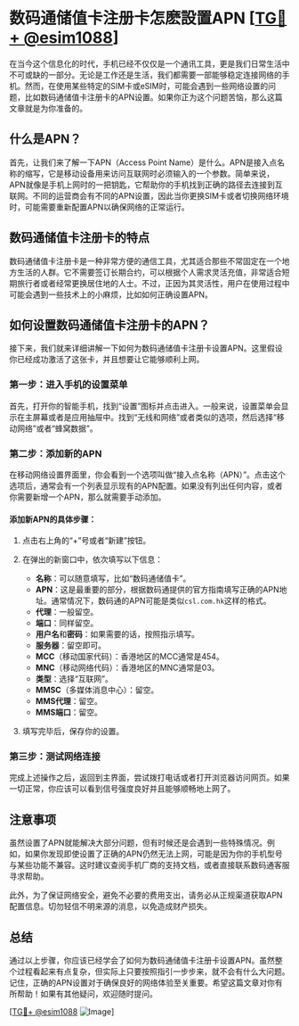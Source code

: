 # 数码通储值卡注册卡怎麽設置APN [[TG💪+ @esim1088](https://t.me/s/esim1088)]

在当今这个信息化的时代，手机已经不仅仅是一个通讯工具，更是我们日常生活中不可或缺的一部分。无论是工作还是生活，我们都需要一部能够稳定连接网络的手机。然而，在使用某些特定的SIM卡或eSIM时，可能会遇到一些网络设置的问题，比如数码通储值卡注册卡的APN设置。如果你正为这个问题苦恼，那么这篇文章就是为你准备的。

## 什么是APN？

首先，让我们来了解一下APN（Access Point Name）是什么。APN是接入点名称的缩写，它是移动设备用来访问互联网时必须输入的一个参数。简单来说，APN就像是手机上网时的一把钥匙，它帮助你的手机找到正确的路径去连接到互联网。不同的运营商会有不同的APN设置，因此当你更换SIM卡或者切换网络环境时，可能需要重新配置APN以确保网络的正常运行。

## 数码通储值卡注册卡的特点

数码通储值卡注册卡是一种非常方便的通信工具，尤其适合那些不常固定在一个地方生活的人群。它不需要签订长期合约，可以根据个人需求灵活充值，非常适合短期旅行者或者经常更换居住地的人士。不过，正因为其灵活性，用户在使用过程中可能会遇到一些技术上的小麻烦，比如如何正确设置APN。

## 如何设置数码通储值卡注册卡的APN？

接下来，我们就来详细讲解一下如何为数码通储值卡注册卡设置APN。这里假设你已经成功激活了这张卡，并且想要让它能够顺利上网。

### 第一步：进入手机的设置菜单

首先，打开你的智能手机，找到“设置”图标并点击进入。一般来说，设置菜单会显示在主屏幕或者是应用抽屉中。找到“无线和网络”或者类似的选项，然后选择“移动网络”或者“蜂窝数据”。

### 第二步：添加新的APN

在移动网络设置界面里，你会看到一个选项叫做“接入点名称（APN）”。点击这个选项后，通常会有一个列表显示现有的APN配置。如果没有列出任何内容，或者你需要新增一个APN，那么就需要手动添加。

#### 添加新APN的具体步骤：
1. 点击右上角的“+”号或者“新建”按钮。
2. 在弹出的新窗口中，依次填写以下信息：
   - **名称**：可以随意填写，比如“数码通储值卡”。
   - **APN**：这是最重要的部分，根据数码通提供的官方指南填写正确的APN地址。通常情况下，数码通的APN可能是类似`csl.com.hk`这样的格式。
   - **代理**：一般留空。
   - **端口**：同样留空。
   - **用户名**和**密码**：如果需要的话，按照指示填写。
   - **服务器**：留空即可。
   - **MCC**（移动国家代码）：香港地区的MCC通常是454。
   - **MNC**（移动网络代码）：香港地区的MNC通常是03。
   - **类型**：选择“互联网”。
   - **MMSC**（多媒体消息中心）：留空。
   - **MMS代理**：留空。
   - **MMS端口**：留空。

3. 填写完毕后，保存你的设置。

### 第三步：测试网络连接

完成上述操作之后，返回到主界面，尝试拨打电话或者打开浏览器访问网页。如果一切正常，你应该可以看到信号强度良好并且能够顺畅地上网了。

## 注意事项

虽然设置了APN就能解决大部分问题，但有时候还是会遇到一些特殊情况。例如，如果你发现即使设置了正确的APN仍然无法上网，可能是因为你的手机型号与某些功能不兼容。这时建议查阅手机厂商的支持文档，或者直接联系数码通客服寻求帮助。

此外，为了保证网络安全，避免不必要的费用支出，请务必从正规渠道获取APN配置信息。切勿轻信不明来源的消息，以免造成财产损失。

## 总结

通过以上步骤，你应该已经学会了如何为数码通储值卡注册卡设置APN。虽然整个过程看起来有点复杂，但实际上只要按照指引一步步来，就不会有什么大问题。记住，正确的APN设置对于确保良好的网络体验至关重要。希望这篇文章对你有所帮助！如果有其他疑问，欢迎随时提问。

[[TG💪+ @esim1088](https://t.me/s/esim1088) ![Image](https://i.postimg.cc/4NQfJmqS/Snipaste-2025-05-13-00-14-12.png)]